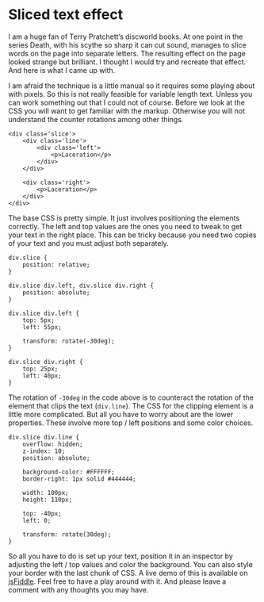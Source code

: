 # Sliced text effect

I am a huge fan of Terry Pratchett’s discworld books. At one point in the series Death, with his scythe so sharp it can cut sound, manages to slice words on the page into separate letters. The resulting effect on the page looked strange but brilliant. I thought I would try and recreate that effect. And here is what I came up with.

I am afraid the technique is a little manual so it requires some playing about with pixels. So this is not really feasible for variable length text. Unless you can work something out that I could not of course. Before we look at the CSS you will want to get familiar with the markup. Otherwise you will not understand the counter rotations among other things.

```
<div class='slice'>
    <div class='line'>
        <div class='left'>
            <p>Laceration</p>
        </div>
    </div>

    <div class='right'>
        <p>Laceration</p>
    </div>
</div>
```

The base CSS is pretty simple. It just involves positioning the elements correctly. The left and top values are the ones you need to tweak to get your text in the right place. This can be tricky because you need two copies of your text and you must adjust both separately.

```
div.slice {
    position: relative;
}

div.slice div.left, div.slice div.right {
    position: absolute;
}

div.slice div.left {
    top: 5px;
    left: 55px;

    transform: rotate(-30deg);
}

div.slice div.right {
    top: 25px;
    left: 40px;
}
```

The rotation of `-30deg` in the code above is to counteract the rotation of the element that clips the text (`div.line`). The CSS for the clipping element is a little more complicated. But all you have to worry about are the lower properties. These involve more top / left positions and some color choices.

```
div.slice div.line {
    overflow: hidden;
    z-index: 10;
    position: absolute;

    background-color: #FFFFFF;
    border-right: 1px solid #444444;

    width: 100px;
    height: 110px;

    top: -40px;
    left: 0;

    transform: rotate(30deg);
}
```

So all you have to do is set up your text, position it in an inspector by adjusting the left / top values and color the background. You can also style your border with the last chunk of CSS. A live demo of this is available on [jsFiddle](http://jsfiddle.net/Wolfy87/desCn/). Feel free to have a play around with it. And please leave a comment with any thoughts you may have.
